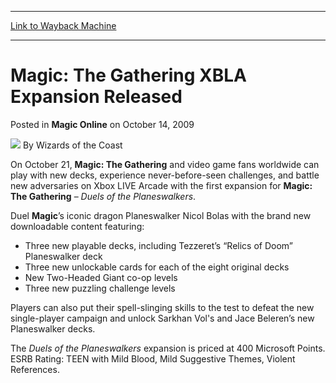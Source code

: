 
---
[Link to Wayback Machine](https://web.archive.org/web/20210429105746/https://magic.wizards.com/en/articles/archive/magic-online/magic-gathering-xbla-expansion-released-2009-10-14)

[_metadata_:author]:- "Wizards of the Coast"
[_metadata_:description]:- "On October 21, Magic: The Gathering and video game fans worldwide can play with new decks, experience never-before-seen challenges, and battle new adversaries on Xbox LIVE Arcade with the first expansion for Magic: The Gathering – Duels of the Planeswalkers."
[_metadata_:generator]:- "Drupal 7 (http://drupal.org)"
[_metadata_:node]:- "688306"
[_metadata_:publish_date]:- "2009-10-14"
[_metadata_:source]:- "div-main-content"
[_metadata_:title]:- "Magic: The Gathering XBLA Expansion Released"
[_metadata_:wayback_capture_timestamp]:- "2021-04-29 10:57:46"
[_metadata_:wayback_raw_url]:- "https://web.archive.org/web/20210429105746id_/https://magic.wizards.com/en/articles/archive/magic-online/magic-gathering-xbla-expansion-released-2009-10-14"
[_metadata_:wayback_url]:- "https://magic.wizards.com/en/articles/archive/magic-online/magic-gathering-xbla-expansion-released-2009-10-14"
---


Magic: The Gathering XBLA Expansion Released
============================================



 Posted in **Magic Online**
 on October 14, 2009 






![](https://media.magic.wizards.com/styles/auth_small/public/images/person/wizards_author.jpg)
By Wizards of the Coast











On October 21, **Magic: The Gathering**  and video game fans worldwide can play with new decks, experience never-before-seen challenges, and battle new adversaries on Xbox LIVE Arcade with the first expansion for **Magic: The Gathering**  – *Duels of the Planeswalkers*. 

Duel **Magic**’s iconic dragon Planeswalker Nicol Bolas with the brand new downloadable content featuring: 

* Three new playable decks, including Tezzeret’s “Relics of Doom” Planeswalker deck
* Three new unlockable cards for each of the eight original decks
* New Two-Headed Giant co-op levels
* Three new puzzling challenge levels

Players can also put their spell-slinging skills to the test to defeat the new single-player campaign and unlock Sarkhan Vol's and Jace Beleren’s new Planeswalker decks.

The *Duels of the Planeswalkers*  expansion is priced at 400 Microsoft Points. ESRB Rating: TEEN with Mild Blood, Mild Suggestive Themes, Violent References.







